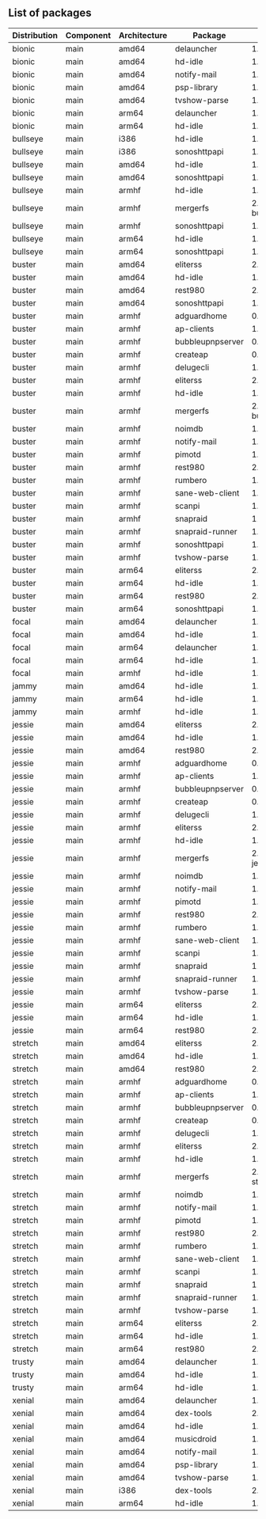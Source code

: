 ## List of packages

| Distribution | Component | Architecture | Package | Version |
| ------------ | ------ | -------- | ------- | ------- |
|bionic|main|amd64|delauncher|1.5.1|
|bionic|main|amd64|hd-idle|1.18|
|bionic|main|amd64|notify-mail|1.2.2|
|bionic|main|amd64|psp-library|1.4.0|
|bionic|main|amd64|tvshow-parse|1.15.0|
|bionic|main|arm64|delauncher|1.5.1|
|bionic|main|arm64|hd-idle|1.18|
|bullseye|main|i386|hd-idle|1.17|
|bullseye|main|i386|sonoshttpapi|1.4.3~ado1|
|bullseye|main|amd64|hd-idle|1.18|
|bullseye|main|amd64|sonoshttpapi|1.4.3~ado1|
|bullseye|main|armhf|hd-idle|1.18|
|bullseye|main|armhf|mergerfs|2.33.5~debian-bullseye|
|bullseye|main|armhf|sonoshttpapi|1.4.3~ado1|
|bullseye|main|arm64|hd-idle|1.18|
|bullseye|main|arm64|sonoshttpapi|1.4.3~ado1|
|buster|main|amd64|eliterss|2.29.0|
|buster|main|amd64|hd-idle|1.18|
|buster|main|amd64|rest980|2.1.2~ado1|
|buster|main|amd64|sonoshttpapi|1.4.3~ado1|
|buster|main|armhf|adguardhome|0.107.2|
|buster|main|armhf|ap-clients|1.1.1|
|buster|main|armhf|bubbleupnpserver|0.9-5~ado4|
|buster|main|armhf|createap|0.4.6~ado4|
|buster|main|armhf|delugecli|1.5.0|
|buster|main|armhf|eliterss|2.29.0|
|buster|main|armhf|hd-idle|1.18|
|buster|main|armhf|mergerfs|2.33.5~debian-buster|
|buster|main|armhf|noimdb|1.1.0|
|buster|main|armhf|notify-mail|1.2.2|
|buster|main|armhf|pimotd|1.2.0|
|buster|main|armhf|rest980|2.1.2~ado1|
|buster|main|armhf|rumbero|1.0.0|
|buster|main|armhf|sane-web-client|1.4|
|buster|main|armhf|scanpi|1.3.1|
|buster|main|armhf|snapraid|11.3-1|
|buster|main|armhf|snapraid-runner|1.1.0|
|buster|main|armhf|sonoshttpapi|1.4.3~ado1|
|buster|main|armhf|tvshow-parse|1.15.0|
|buster|main|arm64|eliterss|2.29.0|
|buster|main|arm64|hd-idle|1.18|
|buster|main|arm64|rest980|2.1.2~ado1|
|buster|main|arm64|sonoshttpapi|1.4.3~ado1|
|focal|main|amd64|delauncher|1.5.1|
|focal|main|amd64|hd-idle|1.18|
|focal|main|arm64|delauncher|1.5.1|
|focal|main|arm64|hd-idle|1.18|
|focal|main|armhf|hd-idle|1.18|
|jammy|main|amd64|hd-idle|1.18|
|jammy|main|arm64|hd-idle|1.18|
|jammy|main|armhf|hd-idle|1.18|
|jessie|main|amd64|eliterss|2.29.0|
|jessie|main|amd64|hd-idle|1.18|
|jessie|main|amd64|rest980|2.1.2~ado1|
|jessie|main|armhf|adguardhome|0.107.2|
|jessie|main|armhf|ap-clients|1.1.1|
|jessie|main|armhf|bubbleupnpserver|0.9-5~ado4|
|jessie|main|armhf|createap|0.4.6~ado4|
|jessie|main|armhf|delugecli|1.5.0|
|jessie|main|armhf|eliterss|2.29.0|
|jessie|main|armhf|hd-idle|1.18|
|jessie|main|armhf|mergerfs|2.33.5~debian-jessie|
|jessie|main|armhf|noimdb|1.1.0|
|jessie|main|armhf|notify-mail|1.2.2|
|jessie|main|armhf|pimotd|1.2.0|
|jessie|main|armhf|rest980|2.1.2~ado1|
|jessie|main|armhf|rumbero|1.0.0|
|jessie|main|armhf|sane-web-client|1.4|
|jessie|main|armhf|scanpi|1.3.1|
|jessie|main|armhf|snapraid|11.3-1|
|jessie|main|armhf|snapraid-runner|1.1.0|
|jessie|main|armhf|tvshow-parse|1.15.0|
|jessie|main|arm64|eliterss|2.29.0|
|jessie|main|arm64|hd-idle|1.18|
|jessie|main|arm64|rest980|2.1.2~ado1|
|stretch|main|amd64|eliterss|2.29.0|
|stretch|main|amd64|hd-idle|1.18|
|stretch|main|amd64|rest980|2.1.2~ado1|
|stretch|main|armhf|adguardhome|0.107.2|
|stretch|main|armhf|ap-clients|1.1.1|
|stretch|main|armhf|bubbleupnpserver|0.9-5~ado4|
|stretch|main|armhf|createap|0.4.6~ado4|
|stretch|main|armhf|delugecli|1.5.0|
|stretch|main|armhf|eliterss|2.29.0|
|stretch|main|armhf|hd-idle|1.18|
|stretch|main|armhf|mergerfs|2.33.5~debian-stretch|
|stretch|main|armhf|noimdb|1.1.0|
|stretch|main|armhf|notify-mail|1.2.2|
|stretch|main|armhf|pimotd|1.2.0|
|stretch|main|armhf|rest980|2.1.2~ado1|
|stretch|main|armhf|rumbero|1.0.0|
|stretch|main|armhf|sane-web-client|1.4|
|stretch|main|armhf|scanpi|1.3.1|
|stretch|main|armhf|snapraid|11.3-1|
|stretch|main|armhf|snapraid-runner|1.1.0|
|stretch|main|armhf|tvshow-parse|1.15.0|
|stretch|main|arm64|eliterss|2.29.0|
|stretch|main|arm64|hd-idle|1.18|
|stretch|main|arm64|rest980|2.1.2~ado1|
|trusty|main|amd64|delauncher|1.5.1|
|trusty|main|amd64|hd-idle|1.18|
|trusty|main|arm64|hd-idle|1.18|
|xenial|main|amd64|delauncher|1.5.1|
|xenial|main|amd64|dex-tools|2.0-ado1|
|xenial|main|amd64|hd-idle|1.18|
|xenial|main|amd64|musicdroid|1.6.1|
|xenial|main|amd64|notify-mail|1.2.2|
|xenial|main|amd64|psp-library|1.4.0|
|xenial|main|amd64|tvshow-parse|1.15.0|
|xenial|main|i386|dex-tools|2.0-ado1|
|xenial|main|arm64|hd-idle|1.18|
